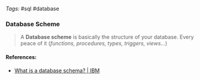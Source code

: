 _Tags:_ #sql #database
### Database Scheme

>A **Database scheme** is basically the structure of your database.
>Every peace of it (*functions, procedures, types, triggers, views...*)

#### References:
- [What is a database schema? | IBM](https://www.ibm.com/topics/database-schema#:~:text=A%20database%20schema%20defines%20how,the%20relationships%20between%20these%20entities.)
